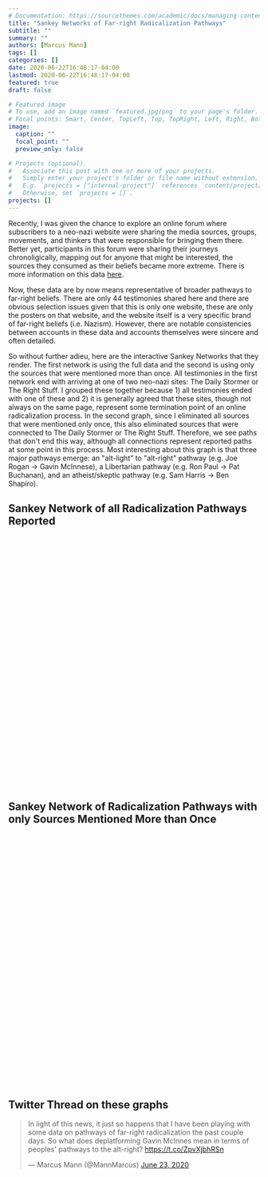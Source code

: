 ```yaml
---
# Documentation: https://sourcethemes.com/academic/docs/managing-content/
title: "Sankey Networks of Far-right Radicalization Pathways"
subtitle: ""
summary: ""
authors: [Marcus Mann]
tags: []
categories: []
date: 2020-06-22T16:48:17-04:00
lastmod: 2020-06-22T16:48:17-04:00
featured: true
draft: false

# Featured image
# To use, add an image named `featured.jpg/png` to your page's folder.
# Focal points: Smart, Center, TopLeft, Top, TopRight, Left, Right, BottomLeft, Bottom, BottomRight.
image: 
  caption: ""
  focal_point: ""
  preview_only: false

# Projects (optional).
#   Associate this post with one or more of your projects.
#   Simply enter your project's folder or file name without extension.
#   E.g. `projects = ["internal-project"]` references `content/project/deep-learning/index.md`.
#   Otherwise, set `projects = []`.
projects: []
---
```

Recently, I was given the chance to explore an online forum where subscribers to a neo-nazi website were sharing the media sources, groups, movements, and thinkers that were responsible for bringing them there. Better yet, participants in this forum were sharing their journeys chronoligically, mapping out for anyone that might be interested, the sources they consumed as their beliefs became more extreme. There is more information on this data [here](https://www.splcenter.org/20180419/mcinnes-molyneux-and-4chan-investigating-pathways-alt-right). 

Now, these data are by now means representative of broader pathways to far-right beliefs. There are only 44 testimonies shared here and there are obvious selection issues given that this is only one website, these are only the posters on that website, and the website itself is a very specific brand of far-right beliefs (i.e. Nazism). However, there are notable consistencies between accounts in these data and accounts themselves were sincere and often detailed. 

So without further adieu, here are the interactive Sankey Networks that they render. The first network is using the full data and the second is using only the sources that were mentioned more than once. All testimonies in the first network end with arriving at one of two neo-nazi sites: The Daily Stormer or The Right Stuff. I grouped these together because 1) all testimonies ended with one of these and 2) it is generally agreed that these sites, though not always on the same page, represent some termination point of an online radicalization process. In the second graph, since I eliminated all sources that were mentioned only once, this also eliminated sources that were connected to The Daily Stormer or The Right Stuff. Therefore, we see paths that don't end this way, although all connections represent reported paths at  some point in this process. Most interesting about this graph is that three major pathways emerge: an "alt-light" to "alt-right" pathway (e.g. Joe Rogan -> Gavin McInnese), a Libertarian pathway (e.g. Ron Paul -> Pat Buchanan), and an atheist/skeptic pathway (e.g. Sam Harris -> Ben Shapiro).  


## Sankey Network of all Radicalization Pathways Reported
<div id="htmlwidget_container">
  <div id="htmlwidget-3611dc89ad4d4a488973" style="width:720px;height:500px;" class="sankeyNetwork html-widget"></div>
</div>
<script type="application/json" data-for="htmlwidget-3611dc89ad4d4a488973">{"x":{"links":{"source":[59,7,37,34,20,36,2,31,4,45,0,43,72,57,55,58,7,72,29,73,0,11,15,4,66,62,3,21,54,53,32,11,0,17,13,18,72,65,30,3,4,13,11,9,7,48,71,71,1,7,46,34,70,2,17,44,64,3,55,56,35,18,67,71,72,22,69,3,13,5,3,7,51,13,4,2,4,25,47,28,66,74,51,61,0,0,40,4,11,12,63,42,16,39,68,4,19,21,55,0,33,49,60,7,27,3,41,38,23,24,26,52,8,10,16,19,44,33,14,4,50],"target":[0,0,0,0,0,0,0,0,0,34,1,58,46,22,37,9,35,47,53,2,2,13,13,13,13,13,23,26,57,3,3,3,3,3,3,3,48,21,21,21,18,18,28,11,11,25,44,45,8,8,7,7,7,7,7,31,16,16,38,55,12,27,33,33,49,10,41,19,19,19,24,24,24,20,50,17,17,30,15,4,4,4,4,4,4,5,51,51,29,39,14,56,6,6,6,6,6,6,6,6,6,6,6,6,6,6,6,6,6,6,6,6,6,40,36,42,32,32,54,52,43],"value":[1,1,1,1,1,1,1,1,1,1,1,1,1,1,1,1,1,1,1,1,1,1,1,1,1,1,1,1,1,1,2,1,1,1,2,1,1,1,1,1,1,1,1,1,1,1,1,1,1,1,1,1,1,1,2,1,1,1,1,1,1,1,1,1,1,1,1,2,2,1,2,1,1,1,1,1,1,1,1,1,1,1,1,1,2,1,1,1,1,1,1,1,2,1,1,1,4,2,1,7,1,1,1,1,1,4,1,1,1,4,1,1,3,1,1,1,1,1,1,1,1]},"nodes":{"name":["/pol/","Aurini","GamerGate","Jared Taylor","Stefan Molyneux","Steven Crowder","The Right Stuff or Daily Stormer","Milo Yiannopoulos","Millenial Woes","Britanny Pettibone & Tara McCarthy","Paul Waggoner","Lauren Southern","Natt Danelaw","Gavin McInnes","The Art of Manliness","Southern Avenger","Morrakiu","Sargon of Akkad","Jim Goad","Red Ice","Ricky Vaughn","Jayman and Sailer","Blaire White","Greg Johnson","Richard Spencer","Lesswrong","Gregory Cochran","Nick Fuentes","Jordan Peterson","Suidlanders","SlateStarCodex","mises.com","Vdare","Pat Buchanan","/r/The_Donald","Christopher Cantwell","Tyrant Fashister","Bre Fachex & Mark Collet","Mr. Bond","Sven Songs","Tim Pool","Radio Aryan","Varg","Warski","Lew Rockwell","Manosphere","Ben Shapiro","Doug Stanhope","Jaron Lanier","Paul Kersey","Roaming Millenial","Styx HexenHammer666","Walt Bismarck","Dreamy Diglot","VICE","Murdoch Murdoch","The Golden One","Jack Donovan","Aydin Paladin","/b/","Alex Jones","Bill Whittle","Dave Rubin","Derrick Jensen","Encyclopedia Dramatica","Hans-Hermann Hoppe","Joe Rogan","Lou Dobbs","Opie and Anthony","Pewdiepie","PJ Watson","Ron Paul","Sam Harris","Tea Party","The Drunken Peasants"],"group":["/pol/","Aurini","GamerGate","Jared Taylor","Stefan Molyneux","Steven Crowder","The Right Stuff or Daily Stormer","Milo Yiannopoulos","Millenial Woes","Britanny Pettibone & Tara McCarthy","Paul Waggoner","Lauren Southern","Natt Danelaw","Gavin McInnes","The Art of Manliness","Southern Avenger","Morrakiu","Sargon of Akkad","Jim Goad","Red Ice","Ricky Vaughn","Jayman and Sailer","Blaire White","Greg Johnson","Richard Spencer","Lesswrong","Gregory Cochran","Nick Fuentes","Jordan Peterson","Suidlanders","SlateStarCodex","mises.com","Vdare","Pat Buchanan","/r/The_Donald","Christopher Cantwell","Tyrant Fashister","Bre Fachex & Mark Collet","Mr. Bond","Sven Songs","Tim Pool","Radio Aryan","Varg","Warski","Lew Rockwell","Manosphere","Ben Shapiro","Doug Stanhope","Jaron Lanier","Paul Kersey","Roaming Millenial","Styx HexenHammer666","Walt Bismarck","Dreamy Diglot","VICE","Murdoch Murdoch","The Golden One","Jack Donovan","Aydin Paladin","/b/","Alex Jones","Bill Whittle","Dave Rubin","Derrick Jensen","Encyclopedia Dramatica","Hans-Hermann Hoppe","Joe Rogan","Lou Dobbs","Opie and Anthony","Pewdiepie","PJ Watson","Ron Paul","Sam Harris","Tea Party","The Drunken Peasants"]},"options":{"NodeID":"name","NodeGroup":"name","LinkGroup":null,"colourScale":"d3.scaleOrdinal(d3.schemeCategory20);","fontSize":12,"fontFamily":null,"nodeWidth":30,"nodePadding":10,"units":"TWh","margin":{"top":null,"right":null,"bottom":null,"left":null},"iterations":32,"sinksRight":true}},"evals":[],"jsHooks":[]}</script>
<script type="application/htmlwidget-sizing" data-for="htmlwidget-3611dc89ad4d4a488973">{"viewer":{"width":450,"height":350,"padding":10,"fill":true},"browser":{"width":1440,"height":1000,"padding":10,"fill":false}}</script>


## Sankey Network of Radicalization Pathways with only Sources Mentioned More than Once
<div id="htmlwidget_container">
  <div id="htmlwidget-ba1bf9adb44b635468ff" style="width:960px;height:500px;" class="sankeyNetwork html-widget"></div>
</div>
<script type="application/json" data-for="htmlwidget-ba1bf9adb44b635468ff">{"x":{"links":{"source":[3,7,40,1,6,44,42,7,44,6,3,41,24,2,13,6,8,9,18,24,44,2,18,3,24,7,43,43,7,1,8,40,30,2,42,9,43,44,2,18,7,38,2,18,3,1,3,6,41,38,6,3,24,6,7,13,32,2,10,42,14,3,14,10,30,32,3],"target":[6,6,6,6,0,33,27,23,34,1,18,18,18,12,16,2,2,2,2,2,35,13,9,9,19,24,30,31,25,7,7,7,21,14,28,17,32,36,10,10,15,15,15,11,37,8,8,3,3,3,4,38,20,5,5,5,5,5,5,5,5,5,26,29,22,22,39],"value":[1,1,1,1,1,1,1,1,1,1,1,1,1,1,1,1,1,1,2,1,1,1,1,1,1,1,1,1,1,1,2,1,1,1,1,1,1,1,2,2,1,1,2,1,1,1,1,2,1,1,1,1,1,7,1,2,1,4,4,1,2,1,1,1,1,1,1]},"nodes":{"name":["Aurini","GamerGate","Jared Taylor","Stefan Molyneux","Steven Crowder","The Right Stuff or Daily Stormer","/pol/","Milo Yiannopoulos","Sargon of Akkad","Jim Goad","Red Ice","Ricky Vaughn","Greg Johnson","Jayman and Sailer","Morrakiu","Richard Spencer","Gregory Cochran","Nick Fuentes","Gavin McInnes","Jordan Peterson","Suidlanders","mises.com","Vdare","Christopher Cantwell","Lauren Southern","Millenial Woes","Tyrant Fashister","Bre Fachex & Mark Collet","Mr. Bond","Varg","Lew Rockwell","Manosphere","Pat Buchanan","Ben Shapiro","Doug Stanhope","Jaron Lanier","Paul Kersey","Roaming Millenial","Styx HexenHammer666","Walt Bismarck","/r/The_Donald","Joe Rogan","Murdoch Murdoch","Ron Paul","Sam Harris"],"group":["Aurini","GamerGate","Jared Taylor","Stefan Molyneux","Steven Crowder","The Right Stuff or Daily Stormer","/pol/","Milo Yiannopoulos","Sargon of Akkad","Jim Goad","Red Ice","Ricky Vaughn","Greg Johnson","Jayman and Sailer","Morrakiu","Richard Spencer","Gregory Cochran","Nick Fuentes","Gavin McInnes","Jordan Peterson","Suidlanders","mises.com","Vdare","Christopher Cantwell","Lauren Southern","Millenial Woes","Tyrant Fashister","Bre Fachex & Mark Collet","Mr. Bond","Varg","Lew Rockwell","Manosphere","Pat Buchanan","Ben Shapiro","Doug Stanhope","Jaron Lanier","Paul Kersey","Roaming Millenial","Styx HexenHammer666","Walt Bismarck","/r/The_Donald","Joe Rogan","Murdoch Murdoch","Ron Paul","Sam Harris"]},"options":{"NodeID":"name","NodeGroup":"name","LinkGroup":null,"colourScale":"d3.scaleOrdinal(d3.schemeCategory20);","fontSize":12,"fontFamily":null,"nodeWidth":30,"nodePadding":10,"units":"TWh","margin":{"top":null,"right":null,"bottom":null,"left":null},"iterations":32,"sinksRight":true}},"evals":[],"jsHooks":[]}</script>
<script type="application/htmlwidget-sizing" data-for="htmlwidget-ba1bf9adb44b635468ff">{"viewer":{"width":450,"height":350,"padding":10,"fill":true},"browser":{"width":1440,"height":1000,"padding":10,"fill":false}}</script>

## Twitter Thread on these graphs
<blockquote class="twitter-tweet"><p lang="en" dir="ltr">In light of this news, it just so happens that I have been playing with some data on pathways of far-right radicalization the past couple days. So what does deplatforming Gavin McInnes mean in terms of peoples&#39; pathways to the alt-right? <a href="https://t.co/ZpvXjbhRSn">https://t.co/ZpvXjbhRSn</a></p>&mdash; Marcus Mann (@MannMarcus) <a href="https://twitter.com/MannMarcus/status/1275498334992678912?ref_src=twsrc%5Etfw">June 23, 2020</a></blockquote> <script async src="https://platform.twitter.com/widgets.js" charset="utf-8"></script>
